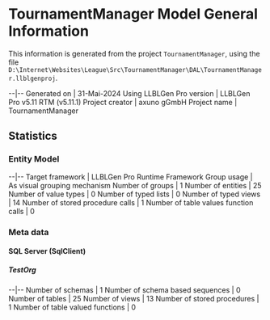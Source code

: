 ﻿TournamentManager Model General Information
==========================

This information is generated from the project `TournamentManager`, using the file `D:\Internet\Websites\League\Src\TournamentManager\DAL\TournamentManager.llblgenproj`. 

--|--
Generated on | 31-Mai-2024
Using LLBLGen Pro version | LLBLGen Pro v5.11 RTM (v5.11.1)
Project creator | axuno gGmbH
Project name | TournamentManager

## Statistics

### Entity Model

--|--
Target framework | LLBLGen Pro Runtime Framework
Group usage | As visual grouping mechanism
Number of groups | 1
Number of entities | 25
Number of value types | 0
Number of typed lists | 0
Number of typed views | 14
Number of stored procedure calls | 1
Number of table values function calls | 0

### Meta data

#### SQL Server (SqlClient)

##### TestOrg

--|--
Number of schemas | 1
Number of schema based sequences | 0
Number of tables | 25
Number of views | 13
Number of stored procedures | 1
Number of table valued functions | 0
 
